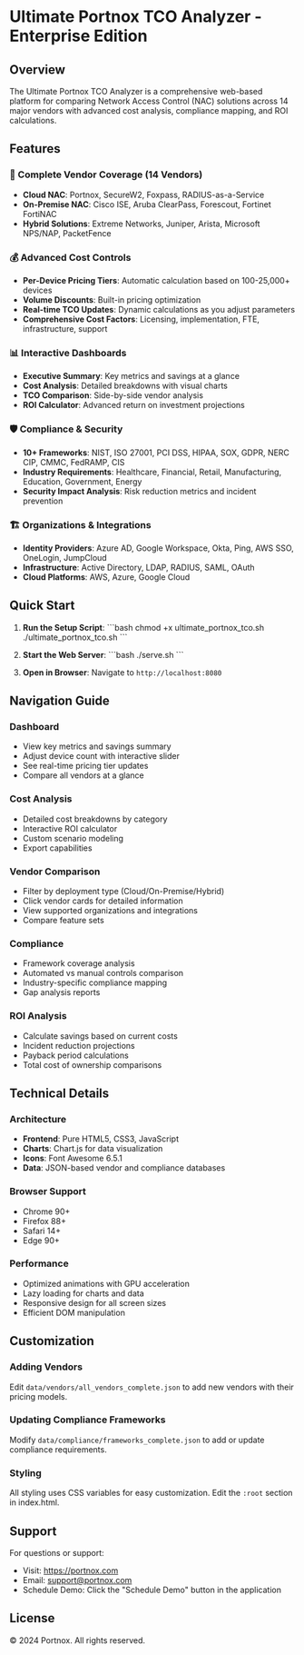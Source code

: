 # Ultimate Portnox TCO Analyzer - Enterprise Edition

## Overview
The Ultimate Portnox TCO Analyzer is a comprehensive web-based platform for comparing Network Access Control (NAC) solutions across 14 major vendors with advanced cost analysis, compliance mapping, and ROI calculations.

## Features

### 🏢 Complete Vendor Coverage (14 Vendors)
- **Cloud NAC**: Portnox, SecureW2, Foxpass, RADIUS-as-a-Service
- **On-Premise NAC**: Cisco ISE, Aruba ClearPass, Forescout, Fortinet FortiNAC
- **Hybrid Solutions**: Extreme Networks, Juniper, Arista, Microsoft NPS/NAP, PacketFence

### 💰 Advanced Cost Controls
- **Per-Device Pricing Tiers**: Automatic calculation based on 100-25,000+ devices
- **Volume Discounts**: Built-in pricing optimization
- **Real-time TCO Updates**: Dynamic calculations as you adjust parameters
- **Comprehensive Cost Factors**: Licensing, implementation, FTE, infrastructure, support

### 📊 Interactive Dashboards
- **Executive Summary**: Key metrics and savings at a glance
- **Cost Analysis**: Detailed breakdowns with visual charts
- **TCO Comparison**: Side-by-side vendor analysis
- **ROI Calculator**: Advanced return on investment projections

### 🛡️ Compliance & Security
- **10+ Frameworks**: NIST, ISO 27001, PCI DSS, HIPAA, SOX, GDPR, NERC CIP, CMMC, FedRAMP, CIS
- **Industry Requirements**: Healthcare, Financial, Retail, Manufacturing, Education, Government, Energy
- **Security Impact Analysis**: Risk reduction metrics and incident prevention

### 🏗️ Organizations & Integrations
- **Identity Providers**: Azure AD, Google Workspace, Okta, Ping, AWS SSO, OneLogin, JumpCloud
- **Infrastructure**: Active Directory, LDAP, RADIUS, SAML, OAuth
- **Cloud Platforms**: AWS, Azure, Google Cloud

## Quick Start

1. **Run the Setup Script**:
   \`\`\`bash
   chmod +x ultimate_portnox_tco.sh
   ./ultimate_portnox_tco.sh
   \`\`\`

2. **Start the Web Server**:
   \`\`\`bash
   ./serve.sh
   \`\`\`

3. **Open in Browser**:
   Navigate to `http://localhost:8080`

## Navigation Guide

### Dashboard
- View key metrics and savings summary
- Adjust device count with interactive slider
- See real-time pricing tier updates
- Compare all vendors at a glance

### Cost Analysis
- Detailed cost breakdowns by category
- Interactive ROI calculator
- Custom scenario modeling
- Export capabilities

### Vendor Comparison
- Filter by deployment type (Cloud/On-Premise/Hybrid)
- Click vendor cards for detailed information
- View supported organizations and integrations
- Compare feature sets

### Compliance
- Framework coverage analysis
- Automated vs manual controls comparison
- Industry-specific compliance mapping
- Gap analysis reports

### ROI Analysis
- Calculate savings based on current costs
- Incident reduction projections
- Payback period calculations
- Total cost of ownership comparisons

## Technical Details

### Architecture
- **Frontend**: Pure HTML5, CSS3, JavaScript
- **Charts**: Chart.js for data visualization
- **Icons**: Font Awesome 6.5.1
- **Data**: JSON-based vendor and compliance databases

### Browser Support
- Chrome 90+
- Firefox 88+
- Safari 14+
- Edge 90+

### Performance
- Optimized animations with GPU acceleration
- Lazy loading for charts and data
- Responsive design for all screen sizes
- Efficient DOM manipulation

## Customization

### Adding Vendors
Edit `data/vendors/all_vendors_complete.json` to add new vendors with their pricing models.

### Updating Compliance Frameworks
Modify `data/compliance/frameworks_complete.json` to add or update compliance requirements.

### Styling
All styling uses CSS variables for easy customization. Edit the `:root` section in index.html.

## Support

For questions or support:
- Visit: https://portnox.com
- Email: support@portnox.com
- Schedule Demo: Click the "Schedule Demo" button in the application

## License
© 2024 Portnox. All rights reserved.
